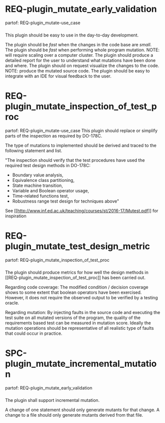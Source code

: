 # REQ-plugin_mutate_early_validation
partof: REQ-plugin_mutate-use_case
###
This plugin should be easy to use in the day-to-day development.

The plugin should be _fast_ when the changes in the code base are _small_.
The plugin should be _fast_ when performing whole program mutation.
    NOTE: will require scaling over a computer cluster.
The plugin should produce a detailed report for the user to understand what mutations have been done and where.
The plugin should on request visualize the changes to the code.
    NOTE: produce the mutated source code.
The plugin should be easy to integrate with an IDE for visual feedback to the user.

# REQ-plugin_mutate_inspection_of_test_proc
partof: REQ-plugin_mutate-use_case
This plugin should replace or simplify parts of the inspection as required by DO-178C.

The type of mutations to implemented should be derived and traced to the following statement and list.

"The inspection should verify that the test procedures have used the required test design methods in DO-178C:
 * Boundary value analysis,
 * Equivalence class partitioning,
 * State machine transition,
 * Variable and Boolean operator usage,
 * Time-related functions test,
 * Robustness range test design for techniques above"

See [[http://www.inf.ed.ac.uk/teaching/courses/st/2016-17/Mutest.pdf]] for inspiration

# REQ-plugin_mutate_test_design_metric
partof: REQ-plugin_mutate_inspection_of_test_proc
###
The plugin should produce metrics for how well the design methods in [[REQ-plugin_mutate_inspection_of_test_proc]] has been carried out.

Regarding code coverage:
The modified condition / decision coverage shows to some extent that boolean operators have been exercised. However, it does not require the observed output to be verified by a testing oracle.

Regarding mutation:
By injecting faults in the source code and executing the test suite on all mutated versions of the program, the quality of the requirements based test can be measured in mutation score. Ideally the mutation operations should be representative of all realistic type of faults that could occur in practice.

# SPC-plugin_mutate_incremental_mutation
partof: REQ-plugin_mutate_early_validation
###
The plugin shall support incremental mutation.

A change of one statement should only generate mutants for that change.
A change to a file should only generate mutants derived from that file.
